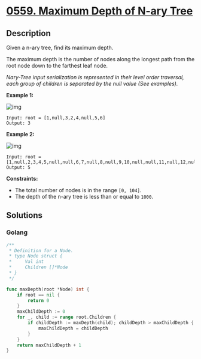 # [0559. Maximum Depth of N-ary Tree](https://leetcode-cn.com/problems/maximum-depth-of-n-ary-tree/)



## Description

Given a n-ary tree, find its maximum depth.

The maximum depth is the number of nodes along the longest path from the root node down to the farthest leaf node.

*Nary-Tree input serialization is represented in their level order traversal, each group of children is separated by the null value (See examples).*

 

**Example 1:**

![img](https://assets.leetcode.com/uploads/2018/10/12/narytreeexample.png)

```
Input: root = [1,null,3,2,4,null,5,6]
Output: 3
```

**Example 2:**

![img](https://assets.leetcode.com/uploads/2019/11/08/sample_4_964.png)

```
Input: root = [1,null,2,3,4,5,null,null,6,7,null,8,null,9,10,null,null,11,null,12,null,13,null,null,14]
Output: 5
```

 

**Constraints:**

- The total number of nodes is in the range `[0, 104]`.
- The depth of the n-ary tree is less than or equal to `1000`.





## Solutions

### Golang

```go
/**
 * Definition for a Node.
 * type Node struct {
 *     Val int
 *     Children []*Node
 * }
 */

func maxDepth(root *Node) int {
    if root == nil {
        return 0
    }
    maxChildDepth := 0
    for _, child := range root.Children {
        if childDepth := maxDepth(child); childDepth > maxChildDepth {
            maxChildDepth = childDepth
        }
    }
    return maxChildDepth + 1
}
```

